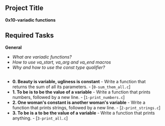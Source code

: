 ## Project Title

**0x10-variadic functions**

## Required Tasks

**General**

* *What are variadic functions?*
* *How to use va_start, va_arg and va_end macros*
* *Why and how to use the const type qualifier?*

##

* **0. Beauty is variable, ugliness is constant** - Write a function that returns the sum of all its parameters. - [`0-sum_them_all.c`]
* **1. To be is to be the value of a variable** - Write a function that prints numbers, followed by a new line. - [`1-print_numbers.c`]
* **2. One woman's constant is another woman's variable** - Write a function that prints strings, followed by a new line. - [`2-print_strings.c`]
* **3. To be is a to be the value of a variable** - Write a function that prints anything. - [`3-print_all.c`]


